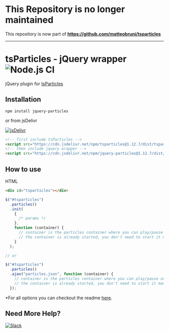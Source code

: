 # This Repository is no longer maintained

This repository is now part of **https://github.com/matteobruni/tsparticles**

---

# tsParticles - jQuery wrapper ![Node.js CI](https://github.com/matteobruni/jquery-particles/workflows/Node.js%20CI/badge.svg)

jQuery plugin for [tsParticles](https://github.com/matteobruni/tsparticles)

## Installation

```shell script
npm install jquery-particles
```

or from jsDelivr

[![jsDelivr](https://data.jsdelivr.com/v1/package/npm/jquery-particles/badge)](https://www.jsdelivr.com/package/npm/jquery-particles)

```html
<!-- first include tsParticles -->
<script src="https://cdn.jsdelivr.net/npm/tsparticles@1.12.7/dist/tsparticles.min.js"></script>
<!-- then include jquery wrapper -->
<script src="https://cdn.jsdelivr.net/npm/jquery-particles@1.12.7/dist/jquery.particles.min.js"></script>
```

## How to use

HTML

```html
<div id="tsparticles"></div>
```

```javascript
$("#tsparticles")
  .particles()
  .init(
    {
      /* params */
    },
    function (container) {
      // container is the particles container where you can play/pause or stop/start.
      // the container is already started, you don't need to start it manually.
    }
  );

// or

$("#tsparticles")
  .particles()
  .ajax("particles.json", function (container) {
    // container is the particles container where you can play/pause or stop/start.
    // the container is already started, you don't need to start it manually.
  });
```

\*For all options you can checkout the readme [here](https://github.com/matteobruni/tsparticles/blob/master/README.md).

## Need More Help?

[![Slack](https://cdn.matteobruni.it/images/slack.png)](https://join.slack.com/t/tsparticles/shared_invite/enQtOTcxNTQxNjQ4NzkxLWE2MTZhZWExMWRmOWI5MTMxNjczOGE1Yjk0MjViYjdkYTUzODM3OTc5MGQ5MjFlODc4MzE0N2Q1OWQxZDc1YzI)
